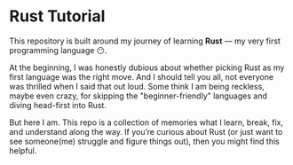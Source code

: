 # Rust Tutorial 

This repository is built around my journey of learning **Rust** — my very first programming language 😶.  

At the beginning, I was honestly dubious about whether picking Rust as my first language was the right move. And I should tell you all, not everyone was thrilled when I said that out loud. Some think I am being reckless, maybe even crazy, for skipping the "beginner-friendly" languages and diving head-first into Rust.  

But here I am. This repo is a collection of memories what I learn, break, fix, and understand along the way. If you’re curious about Rust (or just want to see someone(me) struggle and figure things out), then you might find this helpful.  
